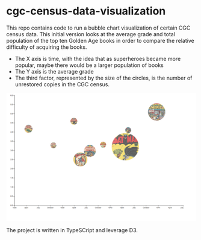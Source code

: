 # cgc-census-data-visualization

This repo contains code to run a bubble chart visualization of certain CGC census data. 
This initial version looks at the average grade and total population of the top ten
Golden Age books in order to compare the relative difficulty of acquiring the books. 

* The X axis is time, with the idea that as superheroes became more popular, maybe there would be a larger population of books 
* The Y axis is the average grade
* The third factor, represented by the size of the circles, is the number of unrestored copies in the CGC census.
  
<img src="dataviz.png">

The project is written in TypeSCript and leverage D3. 

